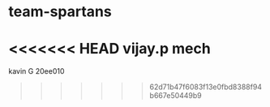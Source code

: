 # team-spartans
<<<<<<< HEAD
vijay.p
mech
=======
kavin G
20ee010
>>>>>>> 62d71b47f6083f13e0fbd8388f94b667e50449b9

